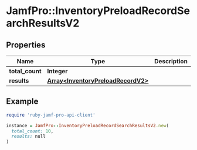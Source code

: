 # JamfPro::InventoryPreloadRecordSearchResultsV2

## Properties

| Name | Type | Description | Notes |
| ---- | ---- | ----------- | ----- |
| **total_count** | **Integer** |  | [optional] |
| **results** | [**Array&lt;InventoryPreloadRecordV2&gt;**](InventoryPreloadRecordV2.md) |  | [optional] |

## Example

```ruby
require 'ruby-jamf-pro-api-client'

instance = JamfPro::InventoryPreloadRecordSearchResultsV2.new(
  total_count: 10,
  results: null
)
```

